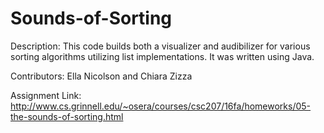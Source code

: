 # Sounds-of-Sorting

Description: This code builds both a visualizer and audibilizer for various sorting algorithms utilizing list implementations. It was written using Java.

Contributors: Ella Nicolson and Chiara Zizza

Assignment Link: http://www.cs.grinnell.edu/~osera/courses/csc207/16fa/homeworks/05-the-sounds-of-sorting.html
